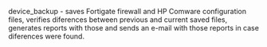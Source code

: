 device_backup - saves Fortigate firewall and HP Comware configuration files, verifies diferences between previous and current saved files, generates reports with those and sends an e-mail with those reports in case diferences were found.

